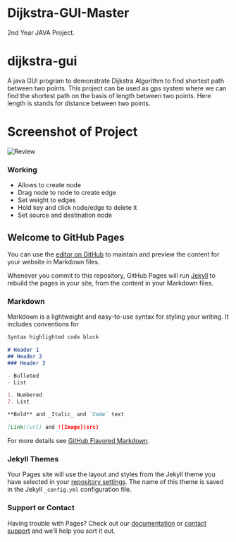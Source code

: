 # Dijkstra-GUI-Master
2nd Year JAVA Project.

# dijkstra-gui
A java GUI program to demonstrate Dijkstra Algorithm to find shortest path between two points. 
This project can be used as gps system where we can find the shortest path on the basis of length between two points. Here length is stands for distance between two points.
# Screenshot of Project 
![Review](https://user-images.githubusercontent.com/54316119/77822830-3460bf00-711c-11ea-952d-feea127b8c22.png)

### Working
- Allows to create node
- Drag node to node to create edge
- Set weight to edges
- Hold key and click node/edge to delete it
- Set source and destination node
## Welcome to GitHub Pages

You can use the [editor on GitHub](https://github.com/Pawan243/Dijkstra-GUI-Master/edit/master/README.md) to maintain and preview the content for your website in Markdown files.

Whenever you commit to this repository, GitHub Pages will run [Jekyll](https://jekyllrb.com/) to rebuild the pages in your site, from the content in your Markdown files.

### Markdown

Markdown is a lightweight and easy-to-use syntax for styling your writing. It includes conventions for

```markdown
Syntax highlighted code block

# Header 1
## Header 2
### Header 3

- Bulleted
- List

1. Numbered
2. List

**Bold** and _Italic_ and `Code` text

[Link](url) and ![Image](src)
```

For more details see [GitHub Flavored Markdown](https://guides.github.com/features/mastering-markdown/).

### Jekyll Themes

Your Pages site will use the layout and styles from the Jekyll theme you have selected in your [repository settings](https://github.com/Pawan243/Dijkstra-GUI-Master/settings). The name of this theme is saved in the Jekyll `_config.yml` configuration file.

### Support or Contact

Having trouble with Pages? Check out our [documentation](https://help.github.com/categories/github-pages-basics/) or [contact support](https://github.com/contact) and we’ll help you sort it out.
